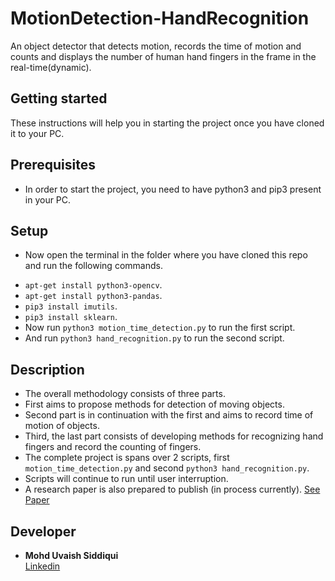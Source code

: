 # MotionDetection-HandRecognition
An object detector that detects motion, records the time of motion and counts and displays the number of human hand fingers in the frame in the real-time(dynamic).

## Getting started
These instructions will help you in starting the project once you have cloned it to your PC.

## Prerequisites
* In order to start the project, you need to have python3 and pip3 present in your PC.

## Setup
* Now open the terminal in the folder where you have cloned this repo and run the following commands.
- `apt-get install python3-opencv`.
- `apt-get install python3-pandas`.
- `pip3 install imutils`.
- `pip3 install sklearn`.
- Now run `python3 motion_time_detection.py` to run the first script.
- And run `python3 hand_recognition.py` to run the second script.


## Description 
- The overall methodology consists of three parts.
- First aims to propose methods for detection of moving objects.
- Second part is in continuation with the first and aims to record time of motion of objects.
- Third, the last part consists of developing methods for recognizing hand fingers and record the counting of fingers.
- The complete project is spans over 2 scripts, first `motion_time_detection.py` and second `python3 hand_recognition.py`.
- Scripts will continue to run until user interruption.
- A research paper is also prepared to publish (in process currently). [See Paper](xxx)

## Developer
* **Mohd Uvaish Siddiqui** 
<br>   [Linkedin](https://www.linkedin.com/in/usvr/)
